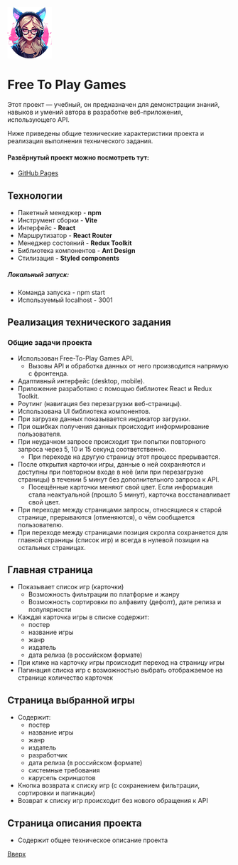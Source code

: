 <a id="top-page"></a>
![Сайт - "Free Games"](src/images/logo.png)

# Free To Play Games

Этот проект — учебный, он предназначен для демонстрации знаний, навыков и умений автора в разработке веб-приложения, использующего API.

Ниже приведены общие технические характеристики проекта и реализация выполнения технического задания.

#### Развёрнутый проект можно посмотреть тут:
- [GitHub Pages](https://rommcl.github.io/React-API_FreeToPlayGames/)

## Технологии

- Пакетный менеджер - **npm**
- Инструмент сборки - **Vite**
- Интерфейс - **React**
- Маршрутизатор - **React Router**
- Менеджер состояний - **Redux Toolkit**
- Библиотека компонентов - **Ant Design**
- Стилизация - **Styled components**

##### Локальный запуск:
- Команда запуска - npm start
- Используемый localhost - 3001

## Реализация технического задания

### Общие задачи проекта
- Использован Free-To-Play Games API.
	- Вызовы API и обработка данных от него производится напрямую с фронтенда.
- Адаптивный интерфейс (desktop, mobile).
- Приложение разработано с помощью библиотек React и Redux Toolkit.
- Роутинг (навигация без перезагрузки веб-страницы).
- Использована UI библиотека компонентов.
- При загрузке данных показывается индикатор загрузки.
- При ошибках получения данных происходит информирование пользователя.
- При неудачном запросе происходит три попытки повторного запроса через 5, 10 и 15 секунд соответственно.
	- При переходе на другую страницу этот процесс прерывается.
- После открытия карточки игры, данные о ней сохраняются и доступны при повторном входе в неё (или при перезагрузке страницы) в течении 5 минут без дополнительного запроса к API.
	- Посещённые карточки меняют свой цвет. Если информация стала неактуальной (прошло 5 минут), карточка восстанавливает свой цвет.
- При переходе между страницами запросы, относящиеся к старой странице, прерываются (отменяются), о чём сообщается пользователю.
- При переходе между страницами позиция скролла сохраняется для главной страницы (список игр) и всегда в нулевой позиции на остальных страницах.

## Главная страница
- Показывает список игр (карточки)
	- Возможность фильтрации по платформе и жанру
	- Возможность сортировки по алфавиту (дефолт), дате релиза и популярности
- Каждая карточка игры в списке содержит:
	- постер
	- название игры
	- жанр
	- издатель
	- дата релиза (в российском формате)
- При клике на карточку игры происходит переход на страницу игры
- Пагинация списка игр с возможностью выбрать отображаемое на странице количество карточек

## Страница выбранной игры
- Содержит:
	- постер
	- название игры
	- жанр
	- издатель
	- разработчик
	- дата релиза (в российском формате)
	- системные требования
	- карусель скриншотов
- Кнопка возврата к списку игр (с сохранением фильтрации, сортировки и пагинации)
- Возврат к списку игр происходит без нового обращения к API

## Страница описания проекта
- Содержит общее техническое описание проекта

[Вверх](#top-page)
